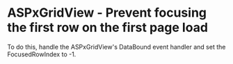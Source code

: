 # ASPxGridView - Prevent focusing the first row on the first page load


<p>To do this, handle the ASPxGridView's DataBound event handler and set the FocusedRowIndex to -1.</p>

<br/>


